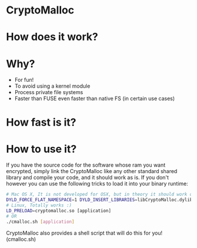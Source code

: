 # CryptoMalloc


# How does it work?


# Why?
* For fun!
* To avoid using a kernel module
* Process private file systems
* Faster than FUSE even faster than native FS (in certain use cases)

# How fast is it?

# How to use it?
If you have the source code for the software whose ram you want encrypted, simply link the CryptoMalloc like any other standard shared library and compile your code, and it should work as is. If you don't however you can use the following tricks to load it into your binary runtime:

```bash
# Mac OS X, It is not developed for OSX, but in theory it should work on any POSIX (may need minor modifications)
DYLD_FORCE_FLAT_NAMESPACE=1 DYLD_INSERT_LIBRARIES=libCryptoMalloc.dylib [application]
# Linux, Totally works :)
LD_PRELOAD=cryptomalloc.so [application]
# OR
./cmalloc.sh [application]
```
CryptoMalloc also provides a shell script that will do this for you! (cmalloc.sh)

